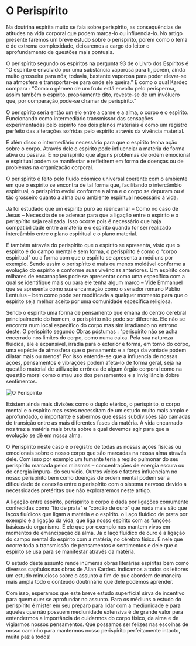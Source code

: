 # O Perispírito

Na doutrina espírita muito se fala sobre perispírito, as consequências de atitudes na vida corporal que podem marca-lo ou influencia-lo. No artigo presente faremos um breve estudo sobre o perispírito, porém como  o tema é de extrema complexidade, deixaremos a cargo do leitor o aprofundamento de questões mais pontuais. 

O perispírito segundo os espíritos na pergunta 93 de o Livro dos Espíritos é “O espírito é envolvido por uma substância vaporosa para ti, porém, ainda muito grosseira para nós; todavia, bastante vaporosa para poder elevar-se na atmosfera e transportar-se para onde ele queira.” E como o qual Kardec compara : “Como o gérmen de um fruto está envolto pelo perisperma, assim também o espírito, propriamente dito, reveste-se de um invólucro que, por comparação,pode-se chamar de perispírito.”

O perispírito seria então um elo entre a carne e a alma, o corpo e o espírito. Funcionando como intermediário transmissor das sensações experimentadas pelo espírito nos dois planos materiais é como um registro perfeito das alterações sofridas pelo espírito através da vivência material.

É além disso o intermediário necessário para que o espírito tenha ação sobre o corpo. Através dele o espirito pode influenciar a matéria de forma ativa ou passiva. É no perispírito que alguns problemas de ordem emocional e espiritual podem se manifestar e refletirem em forma de doenças ou de problemas na organização corporal.

O perispírito é  feito pelo fluído cósmico universal coerente com o ambiente em que o espírito se encontra de tal forma que, facilitando o intercâmbio espiritual, o perispírito evolui conforme a alma e o corpo se depuram ou é tão grosseiro quanto a alma ou o ambiente espiritual necessário à vida.

Já foi estudado que um espírito puro ao reencarnar – Como no caso de Jesus – Necessita de se adensar para que a ligação entre o espírito e o perispírito seja realizada. Isso ocorre pois é necessário que haja compatibilidade entre a matéria e o espírito quando for ser realizado intercâmbio entre o plano espiritual e o plano material.

É também através do perispírito que o espírito se apresenta, visto que o espírito é do campo mental e sem forma, o perispírito é como o “corpo espiritual” ou a forma com que o espírito se apresenta a médiuns por exemplo. Sendo assim o perispírito é mais ou menos moldável conforme a evolução do espírito e conforme suas vivências anteriores. Um espírito com milhares de encarnações pode se apresentar como uma específica com a qual se identifique mais ou para ele tenha algum marco – Vide Emmanuel que se apresenta como sua encarnação como o senador romano Públio Lentulus – bem como pode ser modificada a qualquer momento para que o espírito seja melhor aceito por uma comunidade específica religiosa.

Sendo o espírito uma forma de pensamento que emana do centro cerebral principalmente do homem, o perispírito não pode ser diferente. Ele não se encontra num local específico do corpo mas sim irradiando no entrono deste. O perispírito segundo Obras póstumas : “perispírito não se acha encerrado nos limites do corpo, como numa caixa. Pela sua natureza fluídica, ele é expansível, irradia para o exterior e forma, em torno do corpo, uma espécie de atmosfera que o pensamento e a força da vontade podem dilatar mais ou menos” Por isso entende-se que a influencia de nossas ações, pensamentos e vibrações podem afeta-lo de forma geral, seja na questão material de utilização errônea de algum órgão corporal como na questão moral como o mau uso dos pensamentos e a invigilância dobre sentimentos.

![O Perispirito](https://espiritismodaalma.files.wordpress.com/2018/08/maxresdefault.jpg)

Existem ainda mais divisões como o duplo etérico, o perispírito, o corpo mental e o espírito mas estes necessitam de um estudo muito mais amplo e aprofundado, o importante é sabermos que essas subdivisões são camadas de transição entre as mais diferentes fases da matéria. A vida encarnado nos traz a matéria mais bruta sobre a qual devemos agir para que a evolução se dê em nossa alma.

O Perispírito neste caso é o registro de todas as nossas ações físicas ou emocionais sobre o nosso corpo que são marcadas na nossa alma através dele. Com isso por exemplo um fumante teria a região pulmonar do seu perispírito marcada pelos miasmas – concentrações de energia escura ou de energia impura- do seu vício. Outros vícios e fatores influenciam no nosso perispírito bem como doenças de ordem mental podem ser a dificuldade de conexão entre o perispírito com o sistema nervoso devido a necessidades pretéritas que não exploraremos neste artigo.

A ligação entre espirito, perispírito e corpo é dada por ligações comumente conhecidas como “fio de prata” e “cordão de ouro” que nada mais são que laços fluídicos que ligam a matéria e o espírito. o Laço fluídico de prata por exemplo é a ligação da vida, que liga nosso espírito com as funções básicas do organismo. É ele que por exemplo nos mantem vivos em momentos de emancipação da alma. Já o laço fluídico de ouro é a ligação do campo mental do espírito com a matéria, no cérebro físico. É nele que ocorre toda a transmissão de pensamentos e sentimentos e dele que o espírito se usa para se manifestar através da matéria.

O estudo deste assunto rende inúmeras obras literárias espíritas bem como diversos capítulos nas obras de Allan Kardec. indicamos a todos os leitores um estudo minucioso sobre o assunto a fim de que abordem de maneira mais ampla todo o conteúdo doutrinário que dele podemos aprender.

Com isso, esperamos que este breve estudo superficial sirva de incentivo para quem quer se aprofundar no assunto. Para os médiuns o estudo do perispírito é mister em seu preparo para lidar com a mediunidade e para aqueles que não possuem mediunidade extensiva é de grande valor para entendermos a importância de cuidarmos do corpo físico, da alma e de vigiarmos nossos pensamentos. Que possamos ser  felizes nas escolhas de nosso caminho para mantermos nosso perispírito perfeitamente intacto, muita paz a todos!
